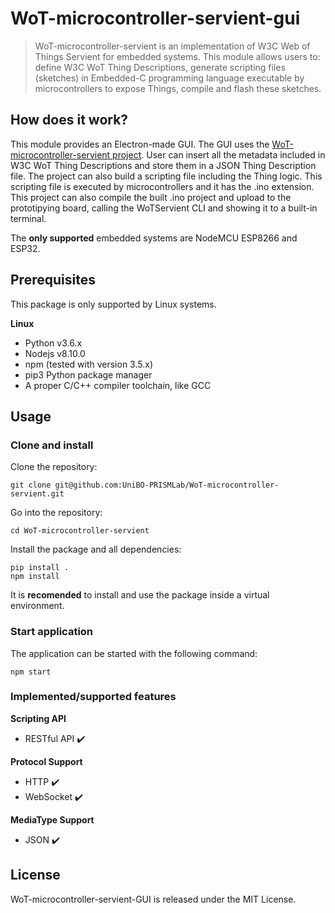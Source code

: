 # WoT-microcontroller-servient-gui

> WoT-microcontroller-servient is an implementation of W3C Web of Things Servient for embedded systems. This module allows users to: define W3C WoT Thing Descriptions, generate scripting files (sketches) in Embedded-C programming language executable by microcontrollers to expose Things, compile and flash these sketches.

## How does it work?

This module provides an Electron-made GUI. The GUI uses the [WoT-microcontroller-servient project](https://github.com/UniBO-PRISMLab/WoT-microcontroller-servient). User can insert all the metadata included in W3C WoT Thing Descriptions and store them in a JSON Thing Description file. 
The project can also build a scripting file including the Thing logic. This scripting file is executed by microcontrollers and it has the .ino extension.
This project can also compile the built .ino project and upload to the prototipying board, calling the WoTServient CLI and showing it to a built-in terminal.

The **only supported** embedded systems are NodeMCU ESP8266 and ESP32. 

## Prerequisites
This package is only supported by Linux systems.

**Linux**
- Python v3.6.x
- Nodejs v8.10.0
- npm (tested with version 3.5.x)
- pip3 Python package manager
- A proper C/C++ compiler toolchain, like GCC

## Usage
### Clone and install
Clone the repository:

```shell
git clone git@github.com:UniBO-PRISMLab/WoT-microcontroller-servient.git
```

Go into the repository:

```shell
cd WoT-microcontroller-servient
```
Install the package and all dependencies:

```shell
pip install .
npm install
```

It is **recomended** to install and use the package inside a virtual environment.

### Start application

The application can be started with the following command:

```shell
npm start
```

### Implemented/supported features

**Scripting API**

- RESTful API :heavy_check_mark:

**Protocol Support**

- HTTP :heavy_check_mark:
- WebSocket :heavy_check_mark:

**MediaType Support**

- JSON :heavy_check_mark:

## License
WoT-microcontroller-servient-GUI is released under the MIT License.


